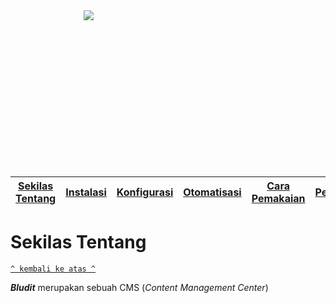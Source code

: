 <div align="center" style="width:250px;height:250px;"><img src="https://cdn.worldvectorlogo.com/logos/bludit.svg"></div>

[Sekilas Tentang](#sekilas-tentang) | [Instalasi](#instalasi) | [Konfigurasi](#konfigurasi) | [Otomatisasi](#otomatisasi) | [Cara Pemakaian](#cara-pemakaian) | [Pembahasan](#pembahasan) | [Referensi](#referensi)
:---:|:---:|:---:|:---:|:---:|:---:|:---:

# Sekilas Tentang
[`^ kembali ke atas ^`](#)

***Bludit*** merupakan sebuah CMS (*Content Management Center*) 
